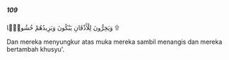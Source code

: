 ##### 109

<span class="ayah">وَيَخِرُّونَ لِلْأَذْقَانِ يَبْكُونَ وَيَزِيدُهُمْ خُشُوعًۭا ۩</span>

<span class="ayah_translation">Dan mereka menyungkur atas muka mereka sambil menangis dan mereka bertambah khusyu'.</span>
